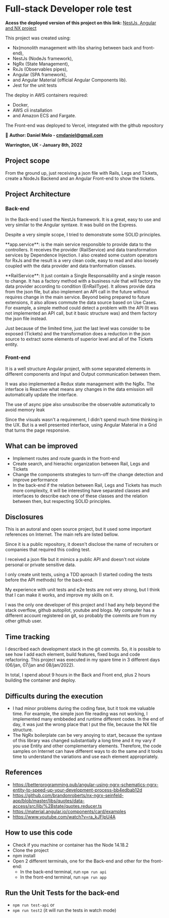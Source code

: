 

# Full-stack Developer role test


**Acess the deployed version of this project on this link:**
<a href="https://workspace-nx-nestjs-ng-bhop2309n-cmdaniel.vercel.app/" target="_blank">NestJs, Angular and NX project</a>

<p>This project was created using:
  <ul>
    <li>Nx(monolith management with libs sharing between back and front-end),</li>
    <li>NestJs (NodeJs framework),</li>
    <li>NgRx (State Management),</li>
    <li>RxJs (Observables pipes),</li>
    <li>Angular (SPA framework),</li>
    <li>and Angular Material (official Angular Components lib).</li>
    <li> Jest for the unit tests</li>
  </ul>     
</p>
<p>The deploy in AWS containers required:
  <ul>
    <li>Docker,</li>
    <li>AWS cli installation</li>
    <li>and Amazon ECS and Fargate.</li>
   </ul>
  </p>
  
<p>The Front-end was deployed to Vercel, integrated with the github repository</p>

🔎 **Author: Daniel Melo - cmdaniel@gmail.com**

  **Warrington, UK - January 8th, 2022**


## Project scope
<p>From the ground up, just receiving a json file with Rails, Legs and Tickets, create a NodeJs Backend and an Angular Front-end to show the tickets.</p>

## Project Architecture

### Back-end
<p>In the Back-end I used the NestJs framework. It is a great, easy to use and very similar to the Angular syntaxe. It was build on the Express.</p>
<p>Despite a very simple scope, I tried to demonstrate some SOLID principles.</p>
<p>**app.service**: is the main service responsible to provide data to the controllers. It receives the provider (RailService) and data transformation services by Dependence Injection. I also created some custom operators for RxJs and the result is a very clean code, easy to read and also loosely coupled with the data provider and data tranformation classes.</p>
<p>**RailService**: It just contain a Single Responsability and a single reason to change. It has a factory method with a business rule that will factory the data provider according to condition (EnRailType). It allows provide data from the json file, but also implement an API call in the future without requires change in the main service. Beyond being prepared to future extensions, it also allows commute the data source based on Use Cases. For example, a simple method could detect a problem with the API (It was not implemented an API call, but it basic structure was) and them factory the json file instead.</p>
<p>Just because of the limited time, just the last level was consider to be exposed (Tickets) and the transformation does a reduction in the json source to extract some elements of superior level and all of the Tickets entity.</p>

### Front-end
<p>It is a well structure Angular project, with some separated elements in different components and Input and Output communication between them.</p>
<p>It was also implemented a Redux state management with the NgRx. The interface is Reactive what means any changes in the data emission will automatically update the interface.</p>
<p>The use of async pipe also unsubscribe the observable automatically to avoid memory leak</p>
<p>Since the visuals wasn't a requirement, I didn't spend much time thinking in the UX. But is a well presented interface, using Angular Material in a Grid that turns the page responsive.</p>

## What can be improved
- Implement routes and route guards in the front-end
- Create search, and hierachic organization between Rail, Legs and Tickets
- Change the components strategies to turn-off the change detection and improve performance
- In the back-end if the relation between Rail, Legs and Tickets has much more complexity, it will be interesting have separated classes and interfaces to describe each one of these classes and the relation between then, but respecting SOLID principles.

## Disclosures
<p>This is an autoral and open source project, but it used some important references on Internet. The main refs are listed bellow.</p>
<p>Since it is a public repository, it doesn't disclose the name of recruiters or companies that required this coding test.</p>
<p>I received a json file but it mimics a public API and doesn't not violate personal or private sensitive data.</p>
<p>I only create unit tests, using a TDD aproach (I started coding the tests before the API methods) for the back-end.</p>
<p>My experience with unit tests and e2e tests are not very strong, but I think that I can make it works, and improve my skills on it.</p>
<p>I was the only one developer of this project and I had any help beyond the stack overflow, github autopilot, youtube and blogs. My computer has a different account registered on git, so probably the commits are from my other github user.</p>

## Time tracking
<p>I described each development stack in the git commits. So, it is possible to see how I add each element, build features, fixed bugs and code refactoring.
This project was executed in my spare time in 3 different days (06/jan, 07/jan and 08/jan/2022). </p>
<p>In total, I spend about 9 hours in the Back and Front end, plus 2 hours building the container and deploy.</p>

## Difficults during the execution
- I had minor problems during the coding fase, but it took me valuable time. For example, the simple json file reading was not working, I implemented many embbeded and runtime different codes. In the end of day, it was just the wrong place that I put the file, because the NX file structure.
- The NgRx boilerplate can be very anoying to start, because the syntaxe of this library was changed substantially a long time and it my vary if you use Entity and other complementary elements. Therefore, the code samples on Internet can have different ways to do the same and it tooks time to understand the variations and use each element appropriately.


## References

- https://betterprogramming.pub/angular-using-ngrx-schematics-ngrx-entity-to-speed-up-your-development-process-bb4edbab12d
- https://github.com/brandonroberts/nx-ngrx-seinfeld-app/blob/master/libs/quotes/data-access/src/lib/%2Bstate/quotes.reducer.ts
- https://material.angular.io/components/card/examples
- https://www.youtube.com/watch?v=ra_kJFIpU4A



## How to use this code

- Check if you machine or container has the Node 14.18.2
- Clone the project
- npm install
- Open 2 different terminals, one for the Back-end and other for the front-end:
  - In the back-end terminal, run `npm run api`
  - In the front-end terminal, run `npm run app`


## Run the Unit Tests for the back-end
- `npm run test-api`
or
- `npm run test2` (it will run the tests in watch mode)





